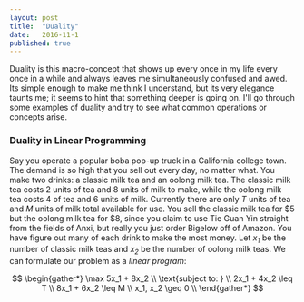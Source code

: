 ```yaml
---
layout: post
title:  "Duality"
date:   2016-11-1
published: true
---
```


<!-- 
. LP duality
. Dual space
. inner/outer product
. transpose
!-->

Duality is this macro-concept that shows up every once in my life every once in a while and always leaves me simultaneously confused and awed. Its simple enough to make me think I understand, but its very elegance taunts me; it seems to hint that something deeper is going on. I'll go through some examples of duality and try to see what common operations or concepts arise. 

### Duality in Linear Programming

Say you operate a popular boba pop-up truck in a California college town. The demand is so high that you sell out every day, no matter what. You make two drinks: a classic milk tea and an oolong milk tea. The classic milk tea costs 2 units of tea and 8 units of milk to make, while the oolong milk tea costs 4 of tea and 6 units of milk. Currently there are only *T* units of tea and *M* units of milk total available for use. You sell the classic milk tea for $5 but the oolong milk tea for $8, since you claim to use Tie Guan Yin straight from the fields of Anxi, but really you just order Bigelow off of Amazon. You have figure out many of each drink to make the most money. Let *x<sub>1</sub>* be the number of classic milk teas and *x<sub>2</sub>* be the number of oolong milk teas. We can formulate our problem as a *linear program*:

$$
\begin{gather*}
\max 5x_1 + 8x_2 \\
\text{subject to: } \\
2x_1 + 4x_2 \leq T \\ 
8x_1 + 6x_2 \leq M \\
x_1, x_2 \geq 0 \\
\end{gather*}
$$